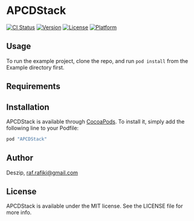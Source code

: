 # APCDStack

[![CI Status](https://travis-ci.org/deszip/APCDStack.svg)](https://travis-ci.org/Deszip/APCDStack)
[![Version](https://img.shields.io/cocoapods/v/APCDStack.svg?style=flat)](http://cocoapods.org/pods/APCDStack)
[![License](https://img.shields.io/cocoapods/l/APCDStack.svg?style=flat)](http://cocoapods.org/pods/APCDStack)
[![Platform](https://img.shields.io/cocoapods/p/APCDStack.svg?style=flat)](http://cocoapods.org/pods/APCDStack)

## Usage

To run the example project, clone the repo, and run `pod install` from the Example directory first.

## Requirements

## Installation

APCDStack is available through [CocoaPods](http://cocoapods.org). To install
it, simply add the following line to your Podfile:

```ruby
pod "APCDStack"
```

## Author

Deszip, raf.rafiki@gmail.com

## License

APCDStack is available under the MIT license. See the LICENSE file for more info.
